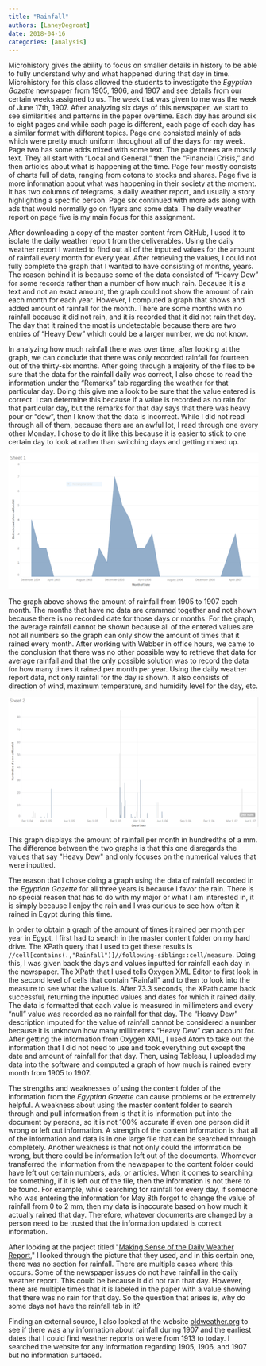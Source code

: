 ```yaml
---
title: "Rainfall"
authors: [LaneyDegroat]
date: 2018-04-16
categories: [analysis]
---
```

Microhistory gives the ability to focus on smaller details in history to be able to fully understand why and what happened during that day in time. Microhistory for this class allowed the students to investigate the _Egyptian Gazette_ newspaper from 1905, 1906, and 1907 and see details from our certain weeks assigned to us. The week that was given to me was the week of June 17th, 1907. After analyzing six days of this newspaper, we start to see similarities and patterns in the paper overtime. Each day has around six to eight pages and while each page is different, each page of each day has a similar format with different topics. Page one consisted mainly of ads which were pretty much uniform throughout all of the days for my week. Page two has some adds mixed with some text. The page threes are mostly text. They all start with “Local and General,” then the “Financial Crisis,” and then articles about what is happening at the time. Page four mostly consists of charts full of data, ranging from cotons to stocks and shares. Page five is more information about what was happening in their society at the moment. It has two columns of telegrams, a daily weather report, and usually a story highlighting a specific person. Page six continued with more ads along with ads that would normally go on flyers and some data. The daily weather report on page five is my main focus for this assignment.

After downloading a copy of the master content from GitHub, I used it to isolate the daily weather report from the deliverables. Using the daily weather report I wanted to find out all of the inputted values for the amount of rainfall every month for every year. After retrieving the values, I could not fully complete the graph that I wanted to have consisting of months, years. The reason behind it is because some of the data consisted of “Heavy Dew” for some records rather than a number of how much rain. Because it is a text and not an exact amount, the graph could not show the amount of rain each month for each year. However, I computed a graph that shows and added amount of rainfall for the month. There are some months with no rainfall because it did not rain, and it is recorded that it did not rain that day. The day that it rained the most is undetectable because there are two entries of “Heavy Dew” which could be a larger number, we do not know.

In analyzing how much rainfall there was over time, after looking at the graph, we can conclude that there was only recorded rainfall for fourteen out of the thirty-six months. After going through a majority of the files to be sure that the data for the rainfall daily was correct, I also chose to read the information under the “Remarks” tab regarding the weather for that particular day. Doing this give me a look to be sure that the value entered is correct. I can determine this because if a value is recorded as no rain for that particular day, but the remarks for that day says that there was heavy pour or “dew”, then I know that the data is incorrect. While I did not read through all of them, because there are an awful lot, I read through one every other Monday. I chose to do it like this because it is easier to stick to one certain day to look at rather than switching days and getting mixed up.

![graph](degroat-analysis-graph1.PNG)

The graph above shows the amount of rainfall from 1905 to 1907 each month. The months that have no data are crammed together and not shown because there is no recorded date for those days or months. For the graph, the average rainfall cannot be shown because all of the entered values are not all numbers so the graph can only show the amount of times that it rained every month. After working with Webber in office hours, we came to the conclusion that there was no other possible way to retrieve that data for average rainfall and that the only possible solution was to record the data for how many times it rained per month per year. Using the daily weather report data, not only rainfall for the day is shown. It also consists of direction of wind, maximum temperature, and humidity level for the day, etc.

![graph2](degroat-analysis-graph2.PNG)

This graph displays the amount of rainfall per month in hundredths of a mm. The difference between the two graphs is that this one disregards the values that say "Heavy Dew" and only focuses on the numerical values that were inputted.

The reason that I chose doing a graph using the data of rainfall recorded in the _Egyptian Gazette_ for all three years is because I favor the rain. There is no special reason that has to do with my major or what I am interested in, it is simply because I enjoy the rain and I was curious to see how often it rained in Egypt during this time.

In order to obtain a graph of the amount of times it rained per month per year in Egypt, I first had to search in the master content folder on my hard drive. The XPath query that I used to get these results is `//cell[contains(.,"Rainfall")]//following-sibling::cell/measure`. Doing this, I was given back the days and values inputted for rainfall each day in the newspaper. The XPath that I used tells Oxygen XML Editor to first look in the second level of cells that contain “Rainfall” and to then to look into the measure to see what the value is. After 73.3 seconds, the XPath came back successful, returning the inputted values and dates for which it rained daily. The data is formatted that each value is measured in millimeters and every “null” value was recorded as no rainfall for that day. The “Heavy Dew” description imputed for the value of rainfall cannot be considered a number because it is unknown how many millimeters “Heavy Dew” can account for. After getting the information from Oxygen XML, I used Atom to take out the information that I did not need to use and took everything out except the date and amount of rainfall for that day. Then, using Tableau, I uploaded my data into the software and computed a graph of how much is rained every month from 1905 to 1907.

The strengths and weaknesses of using the content folder of the information from the _Egyptian Gazette_ can cause problems or be extremely helpful. A weakness about using the master content folder to search through and pull information from is that it is information put into the document by persons, so it is not 100% accurate if even one person did it wrong or left out information. A strength of the content information is that all of the information and data is in one large file that can be searched through completely. Another weakness is that not only could the information be wrong, but there could be information left out of the documents. Whomever transferred the information from the newspaper to the content folder could have left out certain numbers, ads, or articles. When it comes to searching for something, if it is left out of the file, then the information is not there to be found. For example, while searching for rainfall for every day, if someone who was entering the information for May 8th forgot to change the value of rainfall from 0 to 2 mm, then my data is inaccurate based on how much it actually rained that day. Therefore, whatever documents are changed by a person need to be trusted that the information updated is correct information.

After looking at the project titled "[Making Sense of the Daily Weather Report](https://dig-eg-gaz.github.io/analysis/2017/vaverek-analysis)," I looked through the picture that they used, and in this certain one, there was no section for rainfall. There are multiple cases where this occurs. Some of the newspaper issues do not have rainfall in the daily weather report. This could be because it did not rain that day. However, there are multiple times that it is labeled in the paper with a value showing that there was no rain for that day. So the question that arises is, why do some days not have the rainfall tab in it?

Finding an external source, I also looked at the website [oldweather.org](oldweather.org) to see if there was any information about rainfall during 1907 and the earliest dates that I could find weather reports on were from 1913 to today. I searched the website for any information regarding 1905, 1906, and 1907 but no information surfaced.
